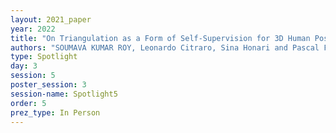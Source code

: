 ```yaml
---
layout: 2021_paper
year: 2022
title: "On Triangulation as a Form of Self-Supervision for 3D Human Pose Estimation"
authors: "SOUMAVA KUMAR ROY, Leonardo Citraro, Sina Honari and Pascal Fua"
type: Spotlight
day: 3
session: 5
poster_session: 3
session-name: Spotlight5
order: 5
prez_type: In Person
---
```

